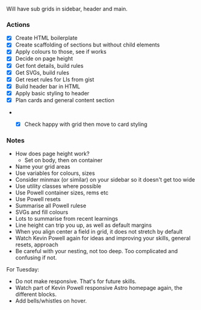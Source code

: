 
Will have sub grids in sidebar, header and main.


### Actions
- [x] Create HTML boilerplate
- [x] Create scaffolding of sections but without child elements
- [x] Apply colours to those, see if works
- [x] Decide on page height
- [x] Get font details, build rules
- [x] Get SVGs, build rules
- [x] Get reset rules for LIs from gist
- [x] Build header bar in HTML
- [x] Apply basic styling to header
- [x] Plan cards and general content section
- - [x] Check happy with grid then move to card styling



### Notes
- How does page height work?
    - Set on body, then on container
- Name your grid areas
- Use variables for colours, sizes
- Consider minmax (or similar) on your sidebar so it doesn't get too wide
- Use utility classes where possible
- Use Powell container sizes, rems etc
- Use Powell resets
- Summarise all Powell rulese
- SVGs and fill colours
- Lots to summarise from recent learnings
- Line height can trip you up, as well as default margins
- When you align center a field in grid, it does not stretch by default
- Watch Kevin Powell again for ideas and improving your skills, general resets, approach
- Be careful with your nesting, not too deep. Too complicated and confusing if not.


For Tuesday:
- Do not make responsive. That's for future skills.
- Watch part of Kevin Powell responsive Astro homepage again, the different blocks.
- Add bells/whistles on hover.